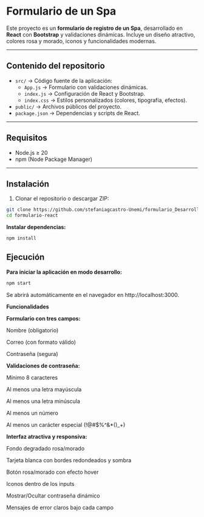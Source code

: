 # Formulario de un Spa

Este proyecto es un **formulario de registro de un Spa**, desarrollado en **React** con **Bootstrap** y validaciones dinámicas. Incluye un diseño atractivo, colores rosa y morado, iconos y funcionalidades modernas.

---

## Contenido del repositorio

- `src/` → Código fuente de la aplicación:
  - `App.js` → Formulario con validaciones dinámicas.
  - `index.js` → Configuración de React y Bootstrap.
  - `index.css` → Estilos personalizados (colores, tipografía, efectos).
- `public/` → Archivos públicos del proyecto.
- `package.json` → Dependencias y scripts de React.

---

## Requisitos

- Node.js ≥ 20
- npm (Node Package Manager)

---

## Instalación

1. Clonar el repositorio o descargar ZIP:

```bash
git clone https://github.com/stefaniagcastro-Unemi/formulario_Desarrollo.git
cd formulario-react
```

**Instalar dependencias:**

```bash
npm install
```

## Ejecución

**Para iniciar la aplicación en modo desarrollo:**

```bash
npm start
```

Se abrirá automáticamente en el navegador en http://localhost:3000.

**Funcionalidades** 

**Formulario con tres campos:**

Nombre (obligatorio)

Correo (con formato válido)

Contraseña (segura)

**Validaciones de contraseña:**

Mínimo 8 caracteres

Al menos una letra mayúscula

Al menos una letra minúscula

Al menos un número

Al menos un carácter especial (!@#$%^&*()_+)


**Interfaz atractiva y responsiva:**

Fondo degradado rosa/morado

Tarjeta blanca con bordes redondeados y sombra

Botón rosa/morado con efecto hover

Iconos dentro de los inputs

Mostrar/Ocultar contraseña dinámico

Mensajes de error claros bajo cada campo


